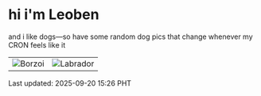 # hi i'm Leoben

and i like dogs—so have some random dog pics that change whenever my CRON feels like it

|  |  |
|--------|----------|
| ![Borzoi](https://random-dog-vercel.vercel.app/api/random-borzoi?v=1758353206) | ![Labrador](https://random-dog-vercel.vercel.app/api/random-labrador?v=1758353206) |

Last updated: 2025-09-20 15:26 PHT
